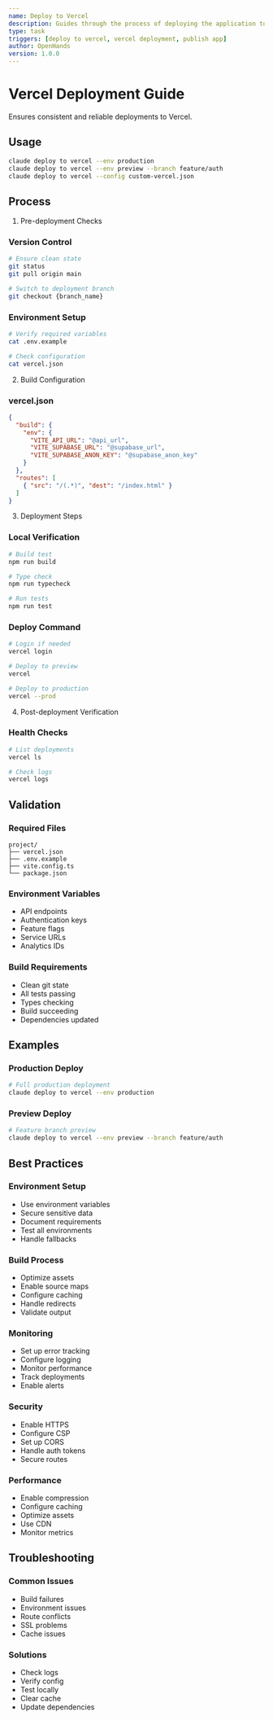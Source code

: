 ```yaml
---
name: Deploy to Vercel
description: Guides through the process of deploying the application to Vercel
type: task
triggers: [deploy to vercel, vercel deployment, publish app]
author: OpenHands
version: 1.0.0
---
```


# Vercel Deployment Guide

Ensures consistent and reliable deployments to Vercel.

## Usage

```bash
claude deploy to vercel --env production
claude deploy to vercel --env preview --branch feature/auth
claude deploy to vercel --config custom-vercel.json
```

## Process

1. Pre-deployment Checks

### Version Control
```bash
# Ensure clean state
git status
git pull origin main

# Switch to deployment branch
git checkout {branch_name}
```

### Environment Setup
```bash
# Verify required variables
cat .env.example

# Check configuration
cat vercel.json
```

2. Build Configuration

### vercel.json
```json
{
  "build": {
    "env": {
      "VITE_API_URL": "@api_url",
      "VITE_SUPABASE_URL": "@supabase_url",
      "VITE_SUPABASE_ANON_KEY": "@supabase_anon_key"
    }
  },
  "routes": [
    { "src": "/(.*)", "dest": "/index.html" }
  ]
}
```

3. Deployment Steps

### Local Verification
```bash
# Build test
npm run build

# Type check
npm run typecheck

# Run tests
npm run test
```

### Deploy Command
```bash
# Login if needed
vercel login

# Deploy to preview
vercel

# Deploy to production
vercel --prod
```

4. Post-deployment Verification

### Health Checks
```bash
# List deployments
vercel ls

# Check logs
vercel logs
```

## Validation

### Required Files
```
project/
├── vercel.json
├── .env.example
├── vite.config.ts
└── package.json
```

### Environment Variables
- API endpoints
- Authentication keys
- Feature flags
- Service URLs
- Analytics IDs

### Build Requirements
- Clean git state
- All tests passing
- Types checking
- Build succeeding
- Dependencies updated

## Examples

### Production Deploy
```bash
# Full production deployment
claude deploy to vercel --env production
```

### Preview Deploy
```bash
# Feature branch preview
claude deploy to vercel --env preview --branch feature/auth
```

## Best Practices

### Environment Setup
- Use environment variables
- Secure sensitive data
- Document requirements
- Test all environments
- Handle fallbacks

### Build Process
- Optimize assets
- Enable source maps
- Configure caching
- Handle redirects
- Validate output

### Monitoring
- Set up error tracking
- Configure logging
- Monitor performance
- Track deployments
- Enable alerts

### Security
- Enable HTTPS
- Configure CSP
- Set up CORS
- Handle auth tokens
- Secure routes

### Performance
- Enable compression
- Configure caching
- Optimize assets
- Use CDN
- Monitor metrics

## Troubleshooting

### Common Issues
- Build failures
- Environment issues
- Route conflicts
- SSL problems
- Cache issues

### Solutions
- Check logs
- Verify config
- Test locally
- Clear cache
- Update dependencies
